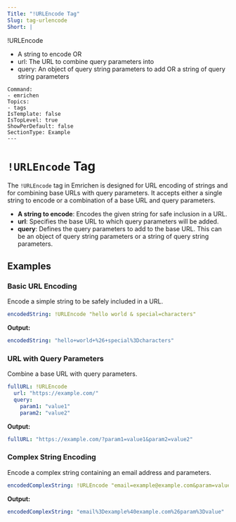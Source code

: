 ```yaml
---
Title: "!URLEncode Tag"
Slug: tag-urlencode
Short: |
  ```
  !URLEncode
  - A string to encode
    OR
  - url: The URL to combine query parameters into
  - query: An object of query string parameters to add OR a string of query string parameters
  ```
Command:
  - emrichen
Topics:
  - tags
IsTemplate: false
IsTopLevel: true
ShowPerDefault: false
SectionType: Example
---
```

# `!URLEncode` Tag

The `!URLEncode` tag in Emrichen is designed for URL encoding of strings and for combining base URLs with query
parameters. It accepts either a single string to encode or a combination of a base URL and query parameters.

- **A string to encode**: Encodes the given string for safe inclusion in a URL.
- **url**: Specifies the base URL to which query parameters will be added.
- **query**: Defines the query parameters to add to the base URL. This can be an object of query string parameters or a string of query string parameters.

## Examples

### Basic URL Encoding

Encode a simple string to be safely included in a URL.

```yaml
encodedString: !URLEncode "hello world & special=characters"
```

**Output:**

```yaml
encodedString: "hello+world+%26+special%3Dcharacters"
```

### URL with Query Parameters

Combine a base URL with query parameters.

```yaml
fullURL: !URLEncode
  url: "https://example.com/"
  query:
    param1: "value1"
    param2: "value2"
```

**Output:**

```yaml
fullURL: "https://example.com/?param1=value1&param2=value2"
```

### Complex String Encoding

Encode a complex string containing an email address and parameters.

```yaml
encodedComplexString: !URLEncode "email=example@example.com&param=value"
```

**Output:**

```yaml
encodedComplexString: "email%3Dexample%40example.com%26param%3Dvalue"
```
